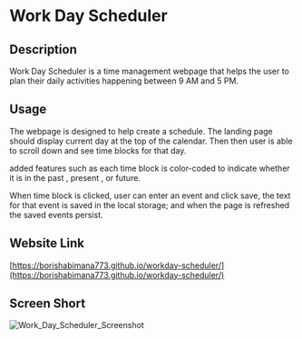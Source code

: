 # Work Day Scheduler

## Description

Work Day Scheduler is a time management webpage that helps the user
to plan their daily activities happening between 9 AM and 5 PM.

## Usage

The webpage is designed to help create a schedule. The landing page should
display current day at the top of the calendar. Then then user is able to scroll down and see time blocks for that day.

added features such as each time block is color-coded to indicate whether it is in the past , present , or future.

When time block is clicked, user can enter an event and click save, the text for that event is saved in the local storage; and when the page is refreshed the saved events persist.

## Website Link

[https://borishabimana773.github.io/workday-scheduler/](https://borishabimana773.github.io/workday-scheduler/)

## Screen Short

![Work_Day_Scheduler_Screenshot](https://user-images.githubusercontent.com/95834292/151733688-2f320fff-3382-4499-b589-2f76e66ed2f0.jpeg)


